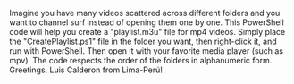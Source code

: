 Imagine you have many videos scattered across different folders and you want to channel surf instead of opening them one by one. This PowerShell code will help you create a "playlist.m3u" file for mp4 videos. Simply place the "CreatePlaylist.ps1" file in the folder you want, then right-click it, and run with PowerShell. Then open it with your favorite media player (such as mpv). The code respects the order of the folders in alphanumeric form. Greetings, Luis Calderon from Lima-Perú!
